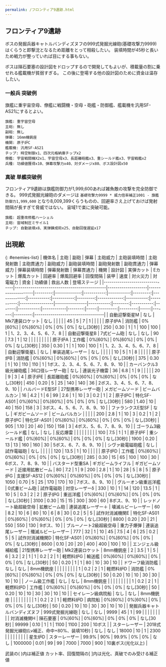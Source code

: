 ```yaml
---
permalink: /フロンティア9遺跡.html
---
```

## フロンティア9遺跡

ボスの発掘兵器キャトルバンディズヌフの999式発掘光線砲(基礎攻撃力9999)はくらうと即撃沈となるため距離をとって相殺したい。
装填時間が45秒と長いため戦力が整っていれば目にする事もない。

ボスは隕石要塞の設計図をドロップするので開発してもよいが、積載量の割に乗せれる艦載機が貧弱すぎる。
この後に登場する他の設計図のために資金は温存したい。

### 一般兵 突破例

旗艦に重宇宙空母、僚艦に戦闘機・空母・砲艦・防御艦、艦載機を汎用SF-AS21にするとよい。

```
旗艦: 重宇宙空母
主砲: 無し
副砲: 無し
弾幕: 16mm機銃座
機関: 原子炉C
艦載機: 汎用SF-AS21
チップ: 時空制御x1、四次元格納庫チップx2
僚艦: 宇宙戦闘機X2x1、宇宙空母x3、長距離砲艦x3、重シールド艦x3、宇宙戦艦x2
兵種: 功績値獲得x10、弾幕攻撃力x40、対ダメージx80、ボス設計図x50
```

### 真破 単艦突破例

フロンティア9遺跡は旗艦防御力が1,999,600あれば雑魚敵の攻撃を完全防御できる。
999式発掘光線砲のダメージは `基礎攻撃力9999 * 威力倍率補正1001 - 旗艦防御力1,999,600` となり8,009,399くらうものの、回避率さえ上げておけば発射間隔が長すぎて脅威ではない。
宙域1で楽に突破可能。

```
旗艦: 超重改修艦ハーシェル
主砲: 宙域制圧ミサイル1
チップ: 自動装填x8、実弾錬成術x25、自動回復遅延x17
```

## 出現敵

{: #enemies-list}
| 機体名                         | 主砲                                         | 副砲               | 弾幕               | 主砲威力 | 主砲装填時間 | 主砲発射数 | 主砲貫通力 | 副砲威力 | 副砲装填時間 | 副砲発射数 | 副砲貫通力 | 弾幕威力 | 弾幕装填時間 | 弾幕発射数 | 弾幕貫通力 | 機関            | 設計図         | 実弾カット | Eカット | 爆風カット | 回避率 | 爆風回避率 | 回復間隔   |    装甲 | 速度 | 対火災力 | 対電磁力 | 資金 | 功績値 | 救出人数 | 登場ステージ                      |
|--------------------------------|----------------------------------------------|--------------------|--------------------|---------:|-------------:|-----------:|-----------:|---------:|-------------:|-----------:|-----------:|---------:|-------------:|-----------:|-----------:|-----------------|----------------|-----------:|--------:|-----------:|-------:|-----------:|------------|--------:|-----:|---------:|---------:|-----:|-------:|---------:|-----------------------------------|
| 自動迎撃衛星M                  | なし                                         | Mk7連装ロケット    | なし               |          |              |            |            |       45 |            5 |          7 |          1 |          |              |            |            | 原子炉A         | 消防艦         |    0%[60%] | 0%[60%] |         0% |     0% |         0% | なし[30秒] |     250 | 0.30 |        1 |        1 |  100 |    100 |        1 | 1、2、3、4、5、6、7、8            |
| 自動迎撃衛星B                  | 7式ビーム砲                                  | なし               | なし               |       90 |          7.3 |          1 |         12 |          |              |            |            |          |              |            |            | 原子炉A         | 工作艦         |    0%[60%] | 0%[60%] |         0% |     0% |         0% | なし[30秒] |     350 | 0.30 |        1 |        1 |  100 |    100 |        1 | 1、2、3、4、5、6、7、8            |
| 自動迎撃衛星L                  | なし                                         | 単装追尾レーザー   | なし               |          |              |            |            |       10 |            5 |          1 |          8 |          |              |            |            | 原子炉B         | 消防艦         |    0%[60%] | 0%[60%] |         0% |     0% |         0% | なし[30秒] |     375 | 0.30 |        1 |       10 |  110 |    110 |        1 | 1ボス、2、3、4、5、6、7、8、9、10 |
| カーバンクル3級光線砲艦        | 36口径レーザー砲                             | なし               | 連装光子機雷       |       36 |          6.8 |          1 |          9 |          |              |            |            |       20 |            9 |          3 |          4 | 原子炉E         | 長距離砲艦     |    0%[60%] | 0%[60%] |         0% |     0% |         0% | なし[30秒] |     450 | 0.20 |        5 |       25 |  140 |    140 |       36 | 2ボス、3、4、5、6、7、8、9、10    |
| ハルバードE型SF                | 27型携帯レーザー砲                           | メガビームソード   | ビームバルカン     |       16 |          4.2 |          1 |          6 |       99 |          2.6 |          1 |         10 |        3 |          0.2 |          1 |          2 | 原子炉C         | 特化SF-AS01    |    0%[60%] | 0%[60%] |         0% |     0% |         0% | なし[30秒] |     580 | 1.40 |       10 |       40 |  150 |    158 |        3 | 3ボス、4、5、6、7、8、9、10       |
| ファランクスE型SF              | なし                                         | ギガビームソード   | ビームバルカン     |          |              |            |            |      200 |          2.8 |          1 |         10 |        3 |          0.2 |          1 |          2 | 原子炉C         | 特化SF-AS01    |    0%[60%] | 0%[60%] |         0% |     0% |         0% | なし[30秒] |     905 | 1.10 |       20 |       40 |  150 |    158 |        3 | 4ボス、5、6、7、8、9、10          |
| ゴーラム3級シールド艦          | なし                                         | なし               | 反応爆雷           |          |              |            |            |          |              |            |            |      100 |          7.5 |          1 |          1 | 原子炉F         | 重シールド艦   |    0%[60%] | 0%[60%] |         0% |     0% |         0% | なし[30秒] |    1900 | 0.20 |       13 |       13 |  160 |    160 |       30 | 5ボス、6、7、8、9、10             |
| シヴァ級電磁砲艦               | なし                                         | 試作電磁砲         | なし               |          |              |            |            |      120 |         13.5 |          1 |         10 |          |              |            |            | 原子炉D         | 工作艦         |    0%[60%] | 0%[60%] |         0% |     0% |         0% | なし[30秒] |     285 | 0.30 |       15 |       65 |  100 |    100 |       30 | 6ボス、7、8、9、10                |
| バスタード型重SA               | ギガビームライフル                           | ギガビームソード   | 近接用拡散ビーム   |       80 |          7.2 |          1 |          9 |      200 |          2.8 |          1 |         10 |       28 |            5 |          8 |          5 | 原子炉G         | 支援SF-AS12    |    0%[60%] | 0%[60%] |         0% |     0% |         0% | なし[30秒] |    1050 | 0.70 |        5 |       25 |  170 |    170 |       10 | 7ボス、8、9、10                   |
| グルーオン級重巡洋艦           | 0式重ビーム砲                                | 試作電磁砲         | 対空レーザーδ     |      330 |           10 |          1 |         14 |      120 |         13.5 |          1 |         10 |        5 |          0.3 |          2 |          2 | 原子炉G         | 重巡洋艦       |    0%[60%] | 0%[60%] |         0% |     0% |         0% | なし[30秒] |    3100 | 0.30 |       15 |       15 |  300 |    300 |       60 | 8ボス、9、10                      |
| レッドノート級超級空母         | 拡散ビーム砲                                 | 連装追尾レーザー＋ | 壊滅ルビーレーザー |       60 |          8.2 |         10 |          6 |       80 |           10 |          6 |          8 |       30 |          0.2 |          5 |          5 | 試作対消滅機関E | 特化SF-AS01    |    0%[60%] | 0%[60%] |         0% |     0% |         0% | なし[30秒] |    8800 | 0.20 |       20 |       21 |  550 |    550 |      130 | 9ボス、10                         |
| ブルーノート2級超級空母        | 重力子爆弾                                   | 連装追尾レーザー   | 殲滅ルビーレーザー |      777 |           32 |          1 |         10 |       45 |          7.5 |          4 |          6 |       25 |          0.2 |          5 |          5 | 試作対消滅機関D | 特化SF-AS01    |    0%[60%] | 0%[60%] |         0% |     0% |         0% | なし[30秒] |    8600 | 0.10 |       20 |       20 |  400 |    400 |      100 | 10                                |
| エンジェル級補給艦             | 21型携帯レーザー砲                           | Mk2連装ロケット    | 8mm機銃座          |        2 |          3.5 |          1 |          5 |        6 |          3.2 |          2 |          1 |        1 |          0.2 |          2 |          1 | 軽燃料炉G       | 輸送艦         |    0%[60%] | 0%[60%] |         0% |     0% |         0% | なし[30秒] |      50 | 0.20 |        1 |        1 |   80 |     10 |       30 | 10                                |
| ドワーフ級消防艦               | なし                                         | なし               | 8mm機銃座          |          |              |            |            |          |              |            |            |        1 |          0.2 |          2 |          1 | 軽燃料炉D       | 消防艦         |    0%[60%] | 0%[60%] |         0% |     0% |         0% | なし[30秒] |      50 | 0.20 |       10 |       10 |   30 |     30 |       10 | 10                                |
| ノーム級工作艦                 | なし                                         | なし               | 8mm機銃座          |          |              |            |            |          |              |            |            |        1 |          0.2 |          2 |          1 | 軽燃料炉D       | 工作艦         |    0%[60%] | 0%[60%] |         0% |     0% |         0% | なし[30秒] |      50 | 0.20 |       10 |       10 |   30 |     30 |       10 | 10                                |
| セイレーン級病院船             | なし                                         | なし               | 8mm機銃座          |          |              |            |            |          |              |            |            |        1 |          0.2 |          2 |          1 | 軽燃料炉D       | 病院船         |    0%[60%] | 0%[60%] |         0% |     0% |         0% | なし[30秒] |      50 | 0.20 |       10 |       10 |   30 |     30 |       10 | 10                                |
| 発掘兵器キャトルバンディズヌフ | 999式発掘光線砲                              | なし               | なし               |     9999 |           45 |          1 |         99 |          |              |            |            |          |              |            |            | 対消滅機関H     | 隕石要塞       |    0%[60%] | 0%[60%] |         0% |     0% |         0% | なし[30秒] |   99999 | 0.10 |        1 |        1 | 1100 |   1100 |      200 | 10ボス                            |
| スターレーザー                 | 2018式発掘光線砲(Lv補正、命中+80%、装填10秒) | なし               | なし               |    18000 |           10 |          1 |       2300 |          |              |            |            |          |              |            |            | 星生炉D         | スターレーザー |      99.9% |     90% |      99.9% |     0% |         0% | なし       | 1000000 | 0.01 |       99 |       99 | 7000 |   7000 |      900 | 10裏ボス(光化以上)                |

武装の( )内は補正値
カット率、回復間隔の[ ]内は光化、真破でのみ受ける補正値
